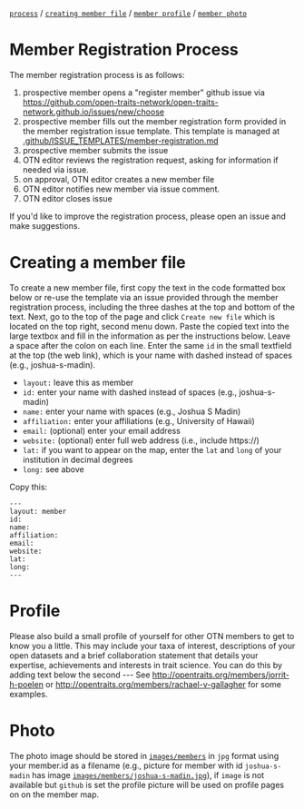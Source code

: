 [`process`](#member-registry-process) / [`creating member file`](#creating-member-file) / [`member profile`](#profile) / [`member photo`](#photo) 


# Member Registration Process

The member registration process is as follows:

1. prospective member opens a "register member" github issue via https://github.com/open-traits-network/open-traits-network.github.io/issues/new/choose
2. prospective member fills out the member registration form provided in the member registration issue template. This template is managed at [.github/ISSUE_TEMPLATES/member-registration.md](../../tree/master/../.github/ISSUE_TEMPLATES/member-registration.md) 
3. prospective member submits the issue
4. OTN editor reviews the registration request, asking for information if needed via issue.
5. on approval, OTN editor creates a new member file 
6. OTN editor notifies new member via issue comment. 
7. OTN editor closes issue

If you'd like to improve the registration process, please open an issue and make suggestions. 

# Creating a member file

To create a new member file, first copy the text in the code formatted box below or re-use the template via an issue provided through the member registration process, including the three dashes at the top and bottom of the text. Next, go to the top of the page and click `Create new file` which is located on the top right, second menu down. Paste the copied text into the large textbox and fill in the information as per the instructions below. Leave a space after the colon on each line. Enter the same `id` in the small textfield at the top (the web link), which is your name with dashed instead of spaces (e.g., joshua-s-madin).

- `layout:` leave this as member
- `id:` enter your name with dashed instead of spaces (e.g., joshua-s-madin)
- `name:` enter your name with spaces (e.g., Joshua S Madin)
- `affiliation:` enter your affiliations (e.g., University of Hawaii)
- `email:` (optional) enter your email address
- `website:` (optional) enter full web address (i.e., include https://)
- `lat:` if you want to appear on the map, enter the `lat` and `long` of your institution in decimal degrees
- `long:` see above

Copy this:

```
---
layout: member
id: 
name: 
affiliation: 
email: 
website: 
lat: 
long: 
---
```
# Profile
Please also build a small profile of yourself for other OTN members to get to know you a little. This may include your taxa of interest, descriptions of your open datasets and a brief collaboration statement that details your expertise, achievements and interests in trait science. You can do this by adding text below the second --- 
See http://opentraits.org/members/jorrit-h-poelen or http://opentraits.org/members/rachael-v-gallagher for some examples. 

# Photo
The photo image should be stored in [`images/members`](images/members) in ```jpg``` format using your member.id as a filename (e.g., picture for member with id ```joshua-s-madin``` has image [`images/members/joshua-s-madin.jpg`](images/members/joshua-s-madin.jpg)), if `image` is not available but `github` is set the profile picture will be used on profile pages on on the member map.

